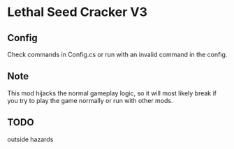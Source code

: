 # Lethal Seed Cracker V3

## Config
Check commands in Config.cs or run with an invalid command in the config.

## Note
This mod hijacks the normal gameplay logic, so it will most likely break if you try to play the game normally or run with other mods.

## TODO
outside hazards